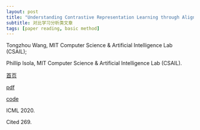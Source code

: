 ```yaml
---
layout: post
title: "Understanding Contrastive Representation Learning through Alignment and Uniformity on the Hypersphere"
subtitle: 对比学习分析类文章
tags: [paper reading, basic method]
---
```


Tongzhou Wang, MIT Computer Science & Artificial Intelligence Lab (CSAIL);

Phillip Isola, MIT Computer Science & Artificial Intelligence Lab (CSAIL).

[首页](http://proceedings.mlr.press/v119/wang20k.html)

[pdf](../assets/wang20k.pdf)

[code](https://github.com/SsnL/align_uniform)

ICML 2020.

Cited 269.